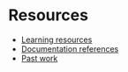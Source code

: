 # Resources

- [Learning resources](learning-resources.md)
- [Documentation references]((doc-references.md))
- [Past work](past-work.md)
